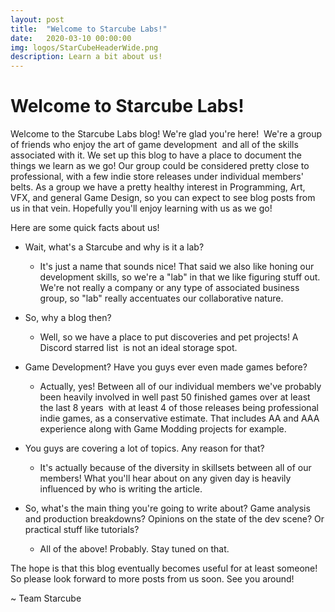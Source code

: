 ```yaml
---
layout: post
title:  "Welcome to Starcube Labs!"
date:   2020-03-10 00:00:00
img: logos/StarCubeHeaderWide.png
description: Learn a bit about us!
---
```


# Welcome to Starcube Labs!

Welcome to the Starcube Labs blog! We're glad you're here!  We're a group of friends who enjoy the art of game development  and all of the skills associated with it. We set up this blog to have a place to document the things we learn as we go! Our group could be considered pretty close to professional, with a few indie store releases under individual members' belts. As a group we have a pretty healthy interest in Programming, Art, VFX, and general Game Design, so you can expect to see blog posts from us in that vein. Hopefully you'll enjoy learning with us as we go!

Here are some quick facts about us!

* Wait, what's a Starcube and why is it a lab?

  * It's just a name that sounds nice! That said we also like honing our development skills, so we're a "lab" in that we like figuring stuff out. We're not really a company or any type of associated business group, so "lab" really accentuates our collaborative nature.

* So, why a blog then?

  * Well, so we have a place to put discoveries and pet projects! A Discord starred list  is not an ideal storage spot.

* Game Development? Have you guys ever even made games before?

  * Actually, yes! Between all of our individual members we've probably been heavily involved in well past 50 finished games over at least the last 8 years  with at least 4 of those releases being professional indie games, as a conservative estimate. That includes AA and AAA experience along with Game Modding projects for example.

* You guys are covering a lot of topics. Any reason for that?

  * It's actually because of the diversity in skillsets between all of our members! What you'll hear about on any given day is heavily influenced by who is writing the article.

* So, what's the main thing you're going to write about? Game analysis and production breakdowns? Opinions on the state of the dev scene? Or practical stuff like tutorials?

  * All of the above! Probably. Stay tuned on that.

The hope is that this blog eventually becomes useful for at least someone! So please look forward to more posts from us soon. See you around!


~ Team Starcube
